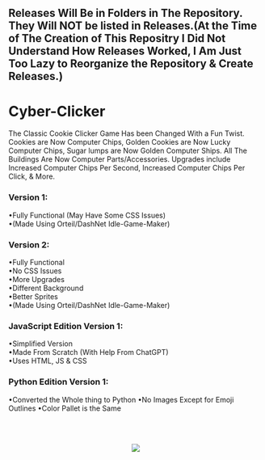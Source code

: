 ## Releases Will Be in Folders in The Repository. They Will NOT be listed in Releases.(At the Time of The Creation of This Repositry I Did Not Understand How Releases Worked, I Am Just Too Lazy to Reorganize the Repository & Create Releases.)


# Cyber-Clicker

The Classic Cookie Clicker Game Has been Changed With a Fun Twist. Cookies are Now Computer Chips, Golden Cookies are Now Lucky Computer Chips, Sugar lumps are Now Golden Computer Ships. All The Buildings Are Now Computer Parts/Accessories. Upgrades include Increased Computer Chips Per Second, Increased Computer Chips Per Click, & More.  

### Version 1:

•Fully Functional (May Have Some CSS Issues)  
•(Made Using Orteil/DashNet Idle-Game-Maker)  

### Version 2:  

•Fully Functional  
•No CSS Issues  
•More Upgrades  
•Different Background  
•Better Sprites  
•(Made Using Orteil/DashNet Idle-Game-Maker)  

### JavaScript Edition Version 1:

•Simplified Version  
•Made From Scratch (With Help From ChatGPT)  
•Uses HTML, JS & CSS  

### Python Edition Version 1:

•Converted the Whole thing to Python
•No Images Except for Emoji Outlines
•Color Pallet is the Same

<br></br>

<p align="center">
    <a href="https://sites.google.com/view/paulgamerboy101-games/" target="_blank">
        <img src= "https://github.com/user-attachments/assets/5860f0c1-2b3e-4596-b8f1-c7a8cb8c1262" />
    </a>
</p>
